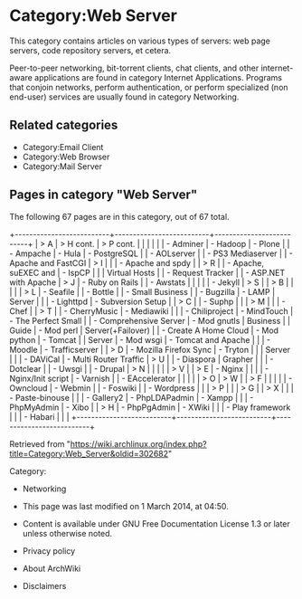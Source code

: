 Category:Web Server
===================

This category contains articles on various types of servers: web page
servers, code repository servers, et cetera.

Peer-to-peer networking, bit-torrent clients, chat clients, and other
internet-aware applications are found in category Internet Applications.
Programs that conjoin networks, perform authentication, or perform
specialized (non end-user) services are usually found in category
Networking.

Related categories
------------------

-   Category:Email Client
-   Category:Web Browser
-   Category:Mail Server

Pages in category "Web Server"
------------------------------

The following 67 pages are in this category, out of 67 total.

+--------------------------+--------------------------+--------------------------+
| > A                      | > H cont.                | > P cont.                |
|                          |                          |                          |
| -   Adminer              | -   Hadoop               | -   Plone                |
| -   Ampache              | -   Hula                 | -   PostgreSQL           |
| -   AOLserver            |                          | -   PS3 Mediaserver      |
| -   Apache and FastCGI   | > I                      |                          |
| -   Apache and spdy      |                          | > R                      |
| -   Apache, suEXEC and   | -   IspCP                |                          |
|     Virtual Hosts        |                          | -   Request Tracker      |
| -   ASP.NET with Apache  | > J                      | -   Ruby on Rails        |
| -   Awstats              |                          |                          |
|                          | -   Jekyll               | > S                      |
| > B                      |                          |                          |
|                          | > L                      | -   Seafile              |
| -   Bottle               |                          | -   Small Business       |
| -   Bugzilla             | -   LAMP                 |     Server               |
|                          | -   Lighttpd             | -   Subversion Setup     |
| > C                      |                          | -   Suphp                |
|                          | > M                      |                          |
| -   Chef                 |                          | > T                      |
| -   CherryMusic          | -   Mediawiki            |                          |
| -   Chiliproject         | -   MindTouch            | -   The Perfect Small    |
| -   Comprehensive Server | -   Mod gnutls           |     Business             |
|     Guide                | -   Mod perl             |     Server(+Failover)    |
| -   Create A Home Cloud  | -   Mod python           | -   Tomcat               |
|     Server               | -   Mod wsgi             | -   Tomcat and Apache    |
|                          | -   Moodle               | -   Trafficserver        |
| > D                      | -   Mozilla Firefox Sync | -   Tryton               |
|                          |     Server               |                          |
| -   DAViCal              | -   Multi Router Traffic | > U                      |
| -   Diaspora             |     Grapher              |                          |
| -   Dotclear             |                          | -   Uwsgi                |
| -   Drupal               | > N                      |                          |
|                          |                          | > V                      |
| > E                      | -   Nginx                |                          |
|                          | -   Nginx/Init script    | -   Varnish              |
| -   EAccelerator         |                          |                          |
|                          | > O                      | > W                      |
| > F                      |                          |                          |
|                          | -   Owncloud             | -   Webmin               |
| -   Foswiki              |                          | -   Wordpress            |
|                          | > P                      |                          |
| > G                      |                          | > X                      |
|                          | -   Paste-binouse        |                          |
| -   Gallery2             | -   PhpLDAPadmin         | -   Xampp                |
|                          | -   PhpMyAdmin           | -   Xibo                 |
| > H                      | -   PhpPgAdmin           | -   XWiki                |
|                          | -   Play framework       |                          |
| -   Habari               |                          |                          |
+--------------------------+--------------------------+--------------------------+

Retrieved from
"https://wiki.archlinux.org/index.php?title=Category:Web_Server&oldid=302682"

Category:

-   Networking

-   This page was last modified on 1 March 2014, at 04:50.
-   Content is available under GNU Free Documentation License 1.3 or
    later unless otherwise noted.
-   Privacy policy
-   About ArchWiki
-   Disclaimers
